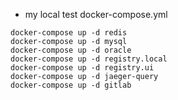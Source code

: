 * my local test docker-compose.yml
```
docker-compose up -d redis
docker-compose up -d mysql
docker-compose up -d oracle
docker-compose up -d registry.local
docker-compose up -d registry.ui
docker-compose up -d jaeger-query
docker-compose up -d gitlab
```
